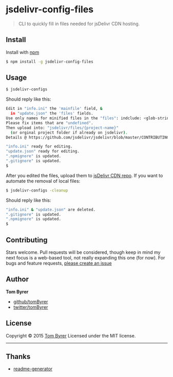 # jsdelivr-config-files

> CLI to quickly fill in files needed for jsDelivr CDN hosting.

## Install

Install with [npm](https://www.npmjs.com/)

```sh
$ npm install -g jsdelivr-config-files
```

## Usage

```sh
$ jsdelivr-configs
```
Should reply like this:
```sh
Edit in "info.ini" the 'mainfile' field, &
  in "update.json" the 'files' fields.
Use only names for minified files in the "files": indclude: <glob-string>s.
Please fix items that are "undefined".
Then upload into: "jsdelivr/files/{project-name}"
  (or orginal project folder if already on jsdelivr).
Details @ https://github.com/jsdelivr/jsdelivr/blob/master/CONTRIBUTING.md

"info.ini" ready for editing.
"update.json" ready for editing.
".npmignore" is updated.
".gitignore" is updated.
$
```

After you edited the files, upload them to [jsDelivr CDN repo](https://github.com/jsdelivr/jsdelivr/blob/master/CONTRIBUTING.md#web-interface-recommended).  If you want to automate the removal of local files:


```sh
$ jsdelivr-configs -cleanup
```
Should reply like this:
```sh
"info.ini" & "update.json" are deleted.
".gitignore" is updated.
".npmignore" is updated.
$
```

## Contributing

Stars welcome.
Pull requests will be considered, though keep in mind my next focus is a web-based tool, not really expanding this one (for now). For bugs and feature requests, [please create an issue](https://github.com/tombyrer/jsdelivr-config-files/issues)

## Author

**Tom Byrer**

* [github/tomByrer](https://github.com/tombyrer)
* [twitter/tomByrer](http://twitter.com/tombyrer)

## License

Copyright © 2015 [Tom Byrer](https://github.com/tomByrer)
Licensed under the MIT license.

***

## Thanks
* [readme-generator](https://github.com/tombyrer/readme-generator)

